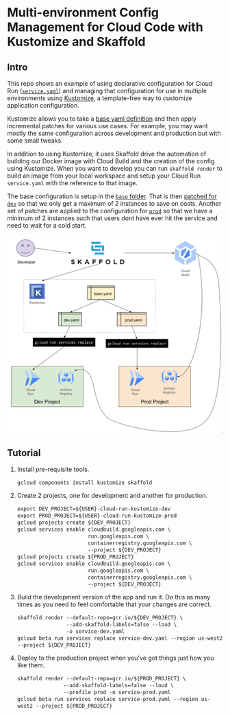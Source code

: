 # Multi-environment Config Management for Cloud Code with Kustomize and Skaffold

## Intro

This repo shows an example of using declarative configuration for Cloud Run ([`service.yaml`](https://cloud.google.com/run/docs/deploying#yaml_1))
and managing that configuration for use in multiple environments using [Kustomize](https://kustomize.io/), a template-free way to customize application configuration.

Kustomize allows you to take a [base yaml definition](./base/service.yaml) and then apply incremental patches for various use cases. For example, you may want mostly the same configuration across development and production but with some small tweaks.

In addition to using Kustomize, it uses Skaffold drive the automation of building our Docker image with Cloud Build and the creation of the config using Kustomize. When you want to develop you can run `skaffold render` to build an image from your local workspace and setup your Cloud Run `service.yaml` with the reference to that image.

The base configuration is setup in the [`base` folder](./base/). That is then [patched for `dev`](./dev/) so that we only get a maximum of 2 instances to save on costs.
Another set of patches are applied to the configuration for [`prod`](./prod/) so that we have a minimum of 2 instances such that users dont have ever hit the service and need to wait for a cold start.

![Architecture Diagram](arch.png)

## Tutorial

1. Install pre-requisite tools.

    ```shell
    gcloud components install kustomize skaffold
    ```

1. Create 2 projects, one for development and another for production.

    ```shell
    export DEV_PROJECT=${USER}-cloud-run-kustomize-dev
    export PROD_PROJECT=${USER}-cloud-run-kustomize-prod
    gcloud projects create ${DEV_PROJECT}
    gcloud services enable cloudbuild.googleapis.com \
                           run.googleapis.com \
                           containerregistry.googleapis.com \
                           --project ${DEV_PROJECT}
    gcloud projects create ${PROD_PROJECT}
    gcloud services enable cloudbuild.googleapis.com \
                           run.googleapis.com \
                           containerregistry.googleapis.com \
                           --project ${DEV_PROJECT}
    ```

1. Build the development version of the app and run it. Do this as many times as you need to feel comfortable that your changes are correct.

    ```shell
    skaffold render --default-repo=gcr.io/${DEV_PROJECT} \
                    --add-skaffold-labels=false --loud \
                    -o service-dev.yaml
    gcloud beta run services replace service-dev.yaml --region us-west2 --project ${DEV_PROJECT}
    ```

1. Deploy to the production project when you've got things just how you like them.

    ```shell
    skaffold render --default-repo=gcr.io/${PROD_PROJECT} \
                   --add-skaffold-labels=false --loud \
                   --profile prod -o service-prod.yaml
    gcloud beta run services replace service-prod.yaml --region us-west2 --project ${PROD_PROJECT}
    ```
